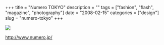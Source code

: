 +++
title = "Numero TOKYO"
description = ""
tags = ["fashion", "flash", "magazine", "photography"]
date = "2008-02-15"
categories = ["design"]
slug = "numero-tokyo"
+++


 

  <div id="screens-thumbs" class="clearfix">
    <div class="txt-center" id="design-submission"><a href="http://www.numero.jp/"><img id='bluga-thumbnail-938' class='bluga-thumbnail large' src='/media/bluga/
wt47f279e2b765d_0.jpg'/></a></div>  
  </div>   
<p><a href="http://www.numero.jp/">http://www.numero.jp/</a></p>




